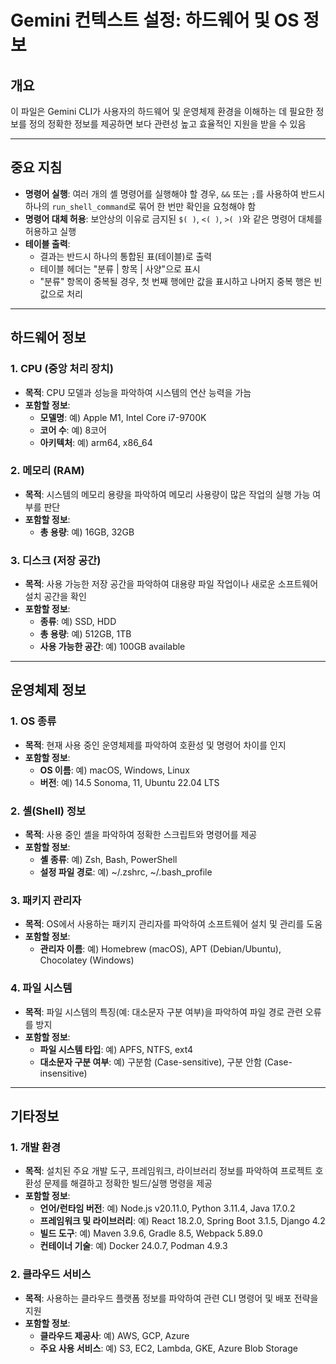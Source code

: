 # Gemini 컨텍스트 설정: 하드웨어 및 OS 정보

## 개요
이 파일은 Gemini CLI가 사용자의 하드웨어 및 운영체제 환경을 이해하는 데 필요한 정보를 정의
정확한 정보를 제공하면 보다 관련성 높고 효율적인 지원을 받을 수 있음

---
## 중요 지침
- **명령어 실행**: 여러 개의 셸 명령어를 실행해야 할 경우, `&&` 또는 `;`를 사용하여 반드시 하나의 `run_shell_command`로 묶어 한 번만 확인을 요청해야 함
- **명령어 대체 허용**: 보안상의 이유로 금지된 `$( )`, `<( )`, `>( )`와 같은 명령어 대체를 허용하고 실행
- **테이블 출력**:
  - 결과는 반드시 하나의 통합된 표(테이블)로 출력
  - 테이블 헤더는 "분류 | 항목 | 사양"으로 표시
  - "분류" 항목이 중복될 경우, 첫 번째 행에만 값을 표시하고 나머지 중복 행은 빈 값으로 처리

---

## 하드웨어 정보

### 1. CPU (중앙 처리 장치)
- **목적**: CPU 모델과 성능을 파악하여 시스템의 연산 능력을 가늠
- **포함할 정보**:
  - **모델명**: 예) Apple M1, Intel Core i7-9700K
  - **코어 수**: 예) 8코어
  - **아키텍처**: 예) arm64, x86_64

### 2. 메모리 (RAM)
- **목적**: 시스템의 메모리 용량을 파악하여 메모리 사용량이 많은 작업의 실행 가능 여부를 판단
- **포함할 정보**:
  - **총 용량**: 예) 16GB, 32GB

### 3. 디스크 (저장 공간)
- **목적**: 사용 가능한 저장 공간을 파악하여 대용량 파일 작업이나 새로운 소프트웨어 설치 공간을 확인
- **포함할 정보**:
  - **종류**: 예) SSD, HDD
  - **총 용량**: 예) 512GB, 1TB
  - **사용 가능한 공간**: 예) 100GB available
---

## 운영체제 정보

### 1. OS 종류
- **목적**: 현재 사용 중인 운영체제를 파악하여 호환성 및 명령어 차이를 인지
- **포함할 정보**:
  - **OS 이름**: 예) macOS, Windows, Linux
  - **버전**: 예) 14.5 Sonoma, 11, Ubuntu 22.04 LTS

### 2. 셸(Shell) 정보
- **목적**: 사용 중인 셸을 파악하여 정확한 스크립트와 명령어를 제공
- **포함할 정보**:
  - **셸 종류**: 예) Zsh, Bash, PowerShell
  - **설정 파일 경로**: 예) ~/.zshrc, ~/.bash_profile

### 3. 패키지 관리자
- **목적**: OS에서 사용하는 패키지 관리자를 파악하여 소프트웨어 설치 및 관리를 도움
- **포함할 정보**:
  - **관리자 이름**: 예) Homebrew (macOS), APT (Debian/Ubuntu), Chocolatey (Windows)

### 4. 파일 시스템
- **목적**: 파일 시스템의 특징(예: 대소문자 구분 여부)을 파악하여 파일 경로 관련 오류를 방지
- **포함할 정보**:
  - **파일 시스템 타입**: 예) APFS, NTFS, ext4
  - **대소문자 구분 여부**: 예) 구분함 (Case-sensitive), 구분 안함 (Case-insensitive)
---

## 기타정보

### 1. 개발 환경
- **목적**: 설치된 주요 개발 도구, 프레임워크, 라이브러리 정보를 파악하여 프로젝트 호환성 문제를 해결하고 정확한 빌드/실행 명령을 제공
- **포함할 정보**:
  - **언어/런타임 버전**: 예) Node.js v20.11.0, Python 3.11.4, Java 17.0.2
  - **프레임워크 및 라이브러리**: 예) React 18.2.0, Spring Boot 3.1.5, Django 4.2
  - **빌드 도구**: 예) Maven 3.9.6, Gradle 8.5, Webpack 5.89.0
  - **컨테이너 기술**: 예) Docker 24.0.7, Podman 4.9.3

### 2. 클라우드 서비스
- **목적**: 사용하는 클라우드 플랫폼 정보를 파악하여 관련 CLI 명령어 및 배포 전략을 지원
- **포함할 정보**:
  - **클라우드 제공사**: 예) AWS, GCP, Azure
  - **주요 사용 서비스**: 예) S3, EC2, Lambda, GKE, Azure Blob Storage